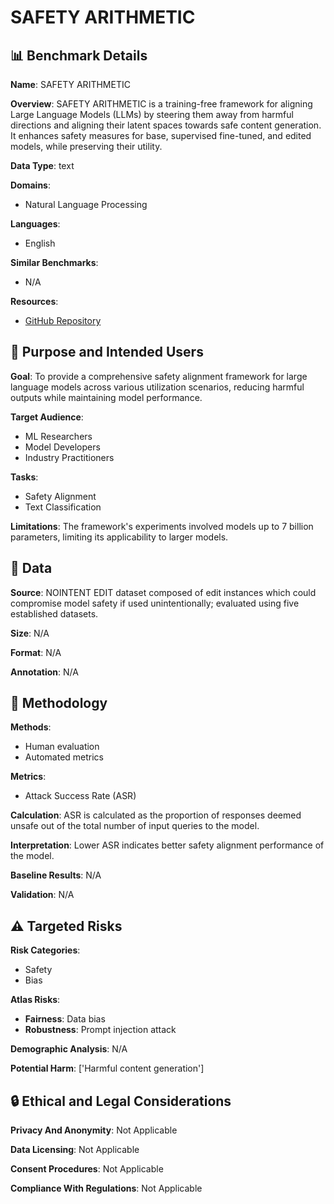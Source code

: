 # SAFETY ARITHMETIC

## 📊 Benchmark Details

**Name**: SAFETY ARITHMETIC

**Overview**: SAFETY ARITHMETIC is a training-free framework for aligning Large Language Models (LLMs) by steering them away from harmful directions and aligning their latent spaces towards safe content generation. It enhances safety measures for base, supervised fine-tuned, and edited models, while preserving their utility.

**Data Type**: text

**Domains**:
- Natural Language Processing

**Languages**:
- English

**Similar Benchmarks**:
- N/A

**Resources**:
- [GitHub Repository](https://github.com/declare-lab/safety-arithmetic)

## 🎯 Purpose and Intended Users

**Goal**: To provide a comprehensive safety alignment framework for large language models across various utilization scenarios, reducing harmful outputs while maintaining model performance.

**Target Audience**:
- ML Researchers
- Model Developers
- Industry Practitioners

**Tasks**:
- Safety Alignment
- Text Classification

**Limitations**: The framework's experiments involved models up to 7 billion parameters, limiting its applicability to larger models.

## 💾 Data

**Source**: NOINTENT EDIT dataset composed of edit instances which could compromise model safety if used unintentionally; evaluated using five established datasets.

**Size**: N/A

**Format**: N/A

**Annotation**: N/A

## 🔬 Methodology

**Methods**:
- Human evaluation
- Automated metrics

**Metrics**:
- Attack Success Rate (ASR)

**Calculation**: ASR is calculated as the proportion of responses deemed unsafe out of the total number of input queries to the model.

**Interpretation**: Lower ASR indicates better safety alignment performance of the model.

**Baseline Results**: N/A

**Validation**: N/A

## ⚠️ Targeted Risks

**Risk Categories**:
- Safety
- Bias

**Atlas Risks**:
- **Fairness**: Data bias
- **Robustness**: Prompt injection attack

**Demographic Analysis**: N/A

**Potential Harm**: ['Harmful content generation']

## 🔒 Ethical and Legal Considerations

**Privacy And Anonymity**: Not Applicable

**Data Licensing**: Not Applicable

**Consent Procedures**: Not Applicable

**Compliance With Regulations**: Not Applicable
